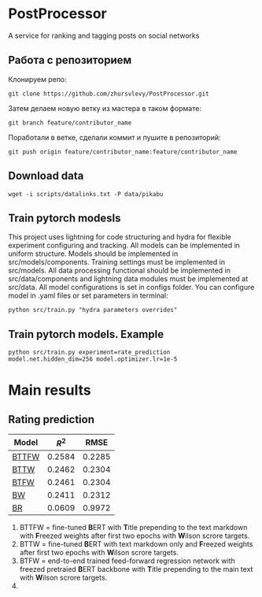 # PostProcessor
A service for ranking and tagging posts on social networks

## Работа с репозиторием
Клонируем репо:
```console
git clone https://github.com/zhursvlevy/PostProcessor.git
```
Затем делаем новую ветку из мастера в таком формате:
```console
git branch feature/contributor_name
```
Поработали в ветке, сделали коммит и пушите в репозиторий:
```console
git push origin feature/contributor_name:feature/contributor_name
```

## Download data
```console
wget -i scripts/datalinks.txt -P data/pikabu
```

## Train pytorch modesls
This project uses lightning for code structuring and hydra for flexible experiment configuring and tracking.
All models can be implemented in uniform structure. Models should be implemented in src/models/components. 
Training settings must be implemented in src/models. All data processing functional should be implemented in
src/data/components and lightning data modules must be implemented at src/data. All model configurations is set
in configs folder. You can configure model in .yaml files or set parameters in terminal:
```console
python src/train.py "hydra parameters overrides"
```
## Train pytorch models. Example
```console
python src/train.py experiment=rate_prediction model.net.hidden_dim=256 model.optimizer.lr=1e-5
```


# Main results

## Rating prediction

|     Model     |       $R^2$   |  RMSE
| ------------- | ------------- | -------
|  [BTTFW](pytorch_models/scripts/BTTFW.sh)        |     0.2584    | 0.2285
|  [BTTW](pytorch_models/scripts/BTTW.sh)         |     0.2462    | 0.2304
|  [BTFW](pytorch_models/scripts/BTFW.sh)         |     0.2461    | 0.2304
|  [BW](pytorch_models/scripts/BW.sh)           |     0.2411    | 0.2312
|  [BR](pytorch_models/scripts/BR.sh)           | 0.0609 | 0.9972
1. BTTFW = fine-tuned **B**ERT with **T**itle prepending to the text markdown with **F**reezed weights after first two epochs with **W**ilson scrore targets.
2. BTTW = fine-tuned **B**ERT with text markdown only and **F**reezed weights after first two epochs with **W**ilson scrore targets.
3. BTFW = end-to-end trained feed-forward regression network with freezed pretraied **B**ERT backbone with **T**itle prepending to the main text with **W**ilson scrore targets.
4. 